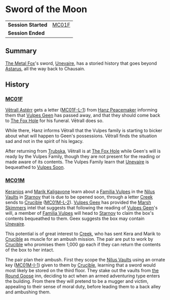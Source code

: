# Sword of the Moon

|||
| --- | --- |
| **Session Started** | [MC01F](../sessions/completed/MC01F.md) | storyline.2
| **Session Ended** | |

## Summary

[The Metal Fox](../characters/vulpes-geen.md)'s sword, [Unevaire](../items/weapons/unevaire.md), has a storied history that goes beyond [Astarus](../planes/astarus.md), all the way back to Chausain.

## History

### [MC01F](../sessions/completed/MC01F.md)

[Vētrall Astérr](../characters/vetrall-asterr.md) gets a letter ([MC01F-L-1](../letters/MC01F-L-1.md)) from [Hanz Peacemaker](../characters/hanz-peacemaker.md) informing them that [Vulpes Geen](../characters/vulpes-geen.md) has passed away, and that they should come back to [The Fox Hole](../places/buildings/the-fox-hole.md) for his funeral. Vētrall does so.

While there, Hanz informs Vētrall that the Vulpes family is starting to bicker about what will happen to Geen's possessions. Vētrall finds the situation sad and not in the spirit of his legacy.

After returning from [Trubska](../places/villages/trubska.md), Vētrall is at [The Fox Hole](../places/buildings/the-fox-hole.md) while Geen's will is ready by the Vulpes Family, though they are not present for the reading or made aware of its contents. The Vulpes Family learn that [Unevaire](../items/weapons/unevaire.md) is bequeathed to [Vulpes Soon](../characters/vulpes-soon.md).

### [MC01M](../sessions/completed/MC01M.md)

[Keranios](../characters/keranios.md) and [Marik Kaligavone](../characters/marik-kaligavone.md) learn about a [Familia Vulpes](../organisations/familia-vulpes.md) in the [Nilus Vaults](../places/buildings/government/nilus-vaults.md) in [Starnov](../places/cities/starnov.md) that is due to be opened soon, through a letter [Creek](../characters/creek.md) sends to [Crucible](../characters/crucible.md) ([MC01M-L-2](../letters/MC01M-L-2.md)). [Vulpes Geex](../characters/vulpes-geex.md) has provided the [Marsh Skimmers](../organisations/marsh-skimmers.md) intel that suggests that following the reading of [Vulpes Geen](../characters/vulpes-geen.md)'s will, a member of [Familia Vulpes](../organisations/familia-vulpes.md) will head to [Starnov](../places/cities/starnov.md) to claim the box's contents bequeathed to them. Geex suggests the box may contain [Unevaire](../items/weapons/unevaire.md).

This potential is of great interest to [Creek](../characters/creek.md), who has sent Kera and Marik to [Crucible](../characters/crucible.md) as muscle for an ambush mission. The pair are put to work by [Crucible](../characters/crucible.md) who promises them 1,000 gp each if they can return the contents of the box to her intact.

The pair plan their ambush. First they scope the [Nilus Vaults](../places/buildings/government/nilus-vaults.md) using an ornate key ([MC01M-I-1](../cards/MC01M-I-1.md)) given to them by [Crucible](../characters/crucible.md), learning that a sword would most likely be stored on the third floor. They stake out the vaults from [the Round Goose](../places/buildings/inns-taverns/the-round-goose.md) inn, deciding to act when an armed adventuring type enters the building. From there they will pretend to be a mugger and victim, appealing to their sense of moral duty, before leading them to a back alley and ambushing them.
